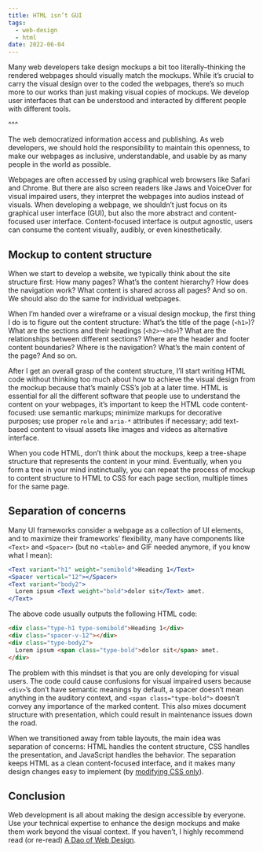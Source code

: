 ```yaml
---
title: HTML isn’t GUI
tags:
  - web-design
  - html
date: 2022-06-04
---
```


Many web developers take design mockups a bit too literally–thinking the rendered webpages should visually match the mockups. While it’s crucial to carry the visual design over to the coded the webpages, there’s so much more to our works than just making visual copies of mockups. We develop user interfaces that can be understood and interacted by different people with different tools.

^^^

The web democratized information access and publishing. As web developers, we should hold the responsibility to maintain this openness, to make our webpages as inclusive, understandable, and usable by as many people in the world as possible.

Webpages are often accessed by using graphical web browsers like Safari and Chrome. But there are also screen readers like Jaws and VoiceOver for visual impaired users, they interpret the webpages into audios instead of visuals. When developing a webpage, we shouldn’t just focus on its graphical user interface (GUI), but also the more abstract and content-focused user interface. Content-focused interface is output agnostic, users can consume the content visually, audibly, or even kinesthetically.

## Mockup to content structure

When we start to develop a website, we typically think about the site structure first: How many pages? What’s the content hierarchy? How does the navigation work? What content is shared across all pages? And so on. We should also do the same for individual webpages.

When I’m handed over a wireframe or a visual design mockup, the first thing I do is to figure out the content structure: What’s the title of the page (`<h1>`)? What are the sections and their headings (`<h2>`-`<h6>`)? What are the relationships between different sections? Where are the header and footer content boundaries? Where is the navigation? What’s the main content of the page? And so on.

After I get an overall grasp of the content structure, I’ll start writing HTML code without thinking too much about how to achieve the visual design from the mockup because that’s mainly CSS’s job at a later time. HTML is essential for all the different software that people use to understand the content on your webpages, it’s important to keep the HTML code content-focused: use semantic markups; minimize markups for decorative purposes; use proper `role` and `aria-*` attributes if necessary; add text-based content to visual assets like images and videos as alternative interface.

When you code HTML, don’t think about the mockups, keep a tree-shape structure that represents the content in your mind. Eventually, when you form a tree in your mind instinctually, you can repeat the process of mockup to content structure to HTML to CSS for each page section, multiple times for the same page.

## Separation of concerns

Many UI frameworks consider a webpage as a collection of UI elements, and to maximize their frameworks’ flexibility, many have components like `<Text>` and `<Spacer>` (but no `<table>` and GIF needed anymore, if you know what I mean):

```jsx
<Text variant="h1" weight="semibold">Heading 1</Text>
<Spacer vertical="12"></Spacer>
<Text variant="body2">
  Lorem ipsum <Text weight="bold">dolor sit</Text> amet.
</Text>
```

The above code usually outputs the following HTML code:

```html
<div class="type-h1 type-semibold">Heading 1</div>
<div class="spacer-v-12"></div>
<div class="type-body2">
  Lorem ipsum <span class="type-bold">dolor sit</span> amet.
</div>
```

The problem with this mindset is that you are only developing for visual users. The code could cause confusions for visual impaired users because `<div>`’s don’t have semantic meanings by default, a spacer doesn’t mean anything in the auditory context, and `<span class="type-bold">` doesn’t convey any importance of the marked content. This also mixes document structure with presentation, which could result in maintenance issues down the road.

When we transitioned away from table layouts, the main idea was separation of concerns: HTML handles the content structure, CSS handles the presentation, and JavaScript handles the behavior. The separation keeps HTML as a clean content-focused interface, and it makes many design changes easy to implement (by [modifying CSS only](https://csszengarden.com "CSS Zen Garden")).

## Conclusion

Web development is all about making the design accessible by everyone. Use your technical expertise to enhance the design mockups and make them work beyond the visual context. If you haven’t, I highly recommend read (or re-read) [A Dao of Web Design](https://alistapart.com/article/dao/).
